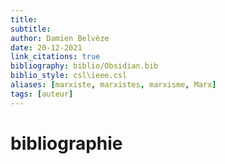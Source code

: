 ```yaml
---
title: 
subtitle:
author: Damien Belvèze
date: 20-12-2021
link_citations: true
bibliography: biblio/Obsidian.bib
biblio_style: csl\ieee.csl
aliases: [marxiste, marxistes, marxisme, Marx]
tags: [auteur]
---
```








# bibliographie

